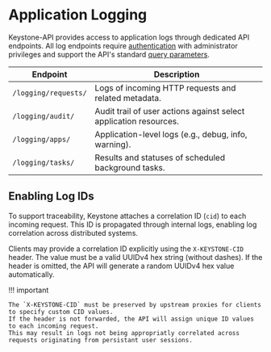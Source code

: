 # Application Logging

Keystone-API provides access to application logs through dedicated API endpoints.
All log endpoints require [authentication](./authentication.md) with administrator privileges and support the
API's standard [query parameters](./filtering.md).

| Endpoint              | 	Description                                                      |
|-----------------------|-------------------------------------------------------------------|
| `/logging/requests/`	 | Logs of incoming HTTP requests and related metadata.              |
| `/logging/audit/`     | Audit trail of user actions against select application resources. |
| `/logging/apps/`	     | Application-level logs (e.g., debug, info, warning).              |
| `/logging/tasks/`     | Results and statuses of scheduled background tasks.               |

## Enabling Log IDs

To support traceability, Keystone attaches a correlation ID (`cid`) to each incoming request.
This ID is propagated through internal logs, enabling log correlation across distributed systems.

Clients may provide a correlation ID explicitly using the `X-KEYSTONE-CID` header.
The value must be a valid UUIDv4 hex string (without dashes).
If the header is omitted, the API will generate a random UUIDv4 hex value automatically.

!!! important

    The `X-KEYSTONE-CID` must be preserved by upstream proxies for clients to specify custom CID values.
    If the header is not forwarded, the API will assign unique ID values to each incoming request.
    This may result in logs not being appropriatly correlated across requests originating from persistant user sessions.
